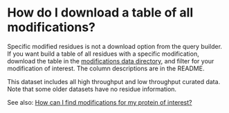 # How do I download a table of all modifications?
<!-- pombase_categories: Finding data,Using ontologies -->

Specific modified residues is not a download option from the query
builder.  If you want build a table of all residues with a specific
modification, download the table in the
[modifications data directory](${base_url}/latest_release/protein_features/protein_modifications.tsv), and filter
for your modification of interest.  The column descriptions are in the
README.

This dataset includes all high throughput and low throughput curated
data.  Note that some older datasets have no residue information.

See also: [How can I find modifications for my protein of interest?](/faq/how-can-i-find-modifications-my-protein-interest)
